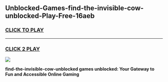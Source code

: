 
## Unblocked-Games-find-the-invisible-cow-unblocked-Play-Free-16aeb
<h3>
<a href="https://premium76.site?title=find-the-invisible-cow-unblocked&ref=20M">CLICK TO PLAY</a></h3>
<hr>

<h3>
<a href="https://premium76.site?title=find-the-invisible-cow-unblocked&ref=20M">CLICK 2 PLAY</a>
  
</h3>

<a href="https://premium76.site?title=find-the-invisible-cow-unblocked&ref=19M"><img src="https://clearcache.store/games.png"></a>


**find-the-invisible-cow-unblocked games unblocked: Your Gateway to Fun and Accessible Online Gaming**
